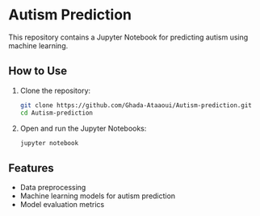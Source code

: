 # Autism Prediction

This repository contains a Jupyter Notebook for predicting autism using machine learning.

## How to Use

1. Clone the repository:
   ```bash
   git clone https://github.com/Ghada-Ataaoui/Autism-prediction.git
   cd Autism-prediction
   ```

2. Open and run the Jupyter Notebooks:
   ```bash
   jupyter notebook
   ```

## Features

- Data preprocessing
- Machine learning models for autism prediction
- Model evaluation metrics
